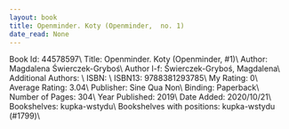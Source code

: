 ```yaml
---
layout: book
title: Openminder. Koty (Openminder,  no. 1)
date_read: None
---
```


Book Id: 44578597\ 
Title: Openminder. Koty (Openminder, #1)\ 
Author: Magdalena Świerczek-Gryboś\ 
Author l-f: Świerczek-Gryboś, Magdalena\ 
Additional Authors: \ 
ISBN: \ 
ISBN13: 9788381293785\ 
My Rating: 0\ 
Average Rating: 3.04\ 
Publisher: Sine Qua Non\ 
Binding: Paperback\ 
Number of Pages: 304\ 
Year Published: 2019\ 
Date Added: 2020/10/21\ 
Bookshelves: kupka-wstydu\ 
Bookshelves with positions: kupka-wstydu (#1799)\ 

